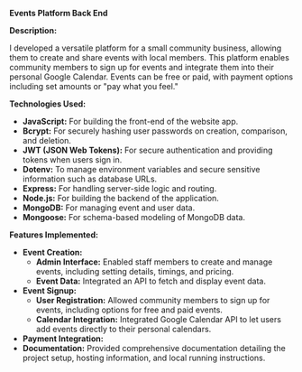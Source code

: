 <p><strong>Events Platform Back End</strong></p>
<p><strong>Description:</strong></p>
<p>I developed a versatile platform for a small community business, allowing them to create and share events with local members. This platform enables community members to sign up for events and integrate them into their personal Google Calendar. Events can be free or paid, with payment options including set amounts or "pay what you feel."</p>

<p><strong>Technologies Used:</strong></p>
<ul>
  <li><strong>JavaScript:</strong> For building the front-end of the website app.</li>
  <li><strong>Bcrypt:</strong> For securely hashing user passwords on creation, comparison, and deletion.</li>
  <li><strong>JWT (JSON Web Tokens):</strong> For secure authentication and providing tokens when users sign in.</li>
  <li><strong>Dotenv:</strong> To manage environment variables and secure sensitive information such as database URLs.</li>
  <li><strong>Express:</strong> For handling server-side logic and routing.</li>
  <li><strong>Node.js:</strong> For building the backend of the application.</li>
  <li><strong>MongoDB:</strong> For managing event and user data.</li>
  <li><strong>Mongoose:</strong> For schema-based modeling of MongoDB data.</li>
</ul>

<p><strong>Features Implemented:</strong></p>
<ul>
  <li><strong>Event Creation:</strong>
    <ul>
      <li><strong>Admin Interface:</strong> Enabled staff members to create and manage events, including setting details, timings, and pricing.</li>
      <li><strong>Event Data:</strong> Integrated an API to fetch and display event data.</li>
    </ul>
  </li>
  <li><strong>Event Signup:</strong>
    <ul>
      <li><strong>User Registration:</strong> Allowed community members to sign up for events, including options for free and paid events.</li>
      <li><strong>Calendar Integration:</strong> Integrated Google Calendar API to let users add events directly to their personal calendars.</li>
    </ul>
  </li>
  <li><strong>Payment Integration:</strong></li>
  <li><strong>Documentation:</strong> Provided comprehensive documentation detailing the project setup, hosting information, and local running instructions.</li>
</ul>


